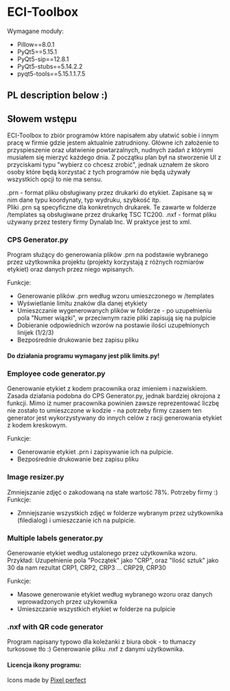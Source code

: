 

# ECI-Toolbox

Wymagane moduły:

- Pillow==8.0.1
- PyQt5==5.15.1
- PyQt5-sip==12.8.1
- PyQt5-stubs==5.14.2.2
- pyqt5-tools==5.15.1.1.7.5

## PL description below :)
## Słowem wstępu
ECI-Toolbox to zbiór programów które napisałem aby ułatwić sobie i innym pracę w firmie gdzie jestem aktualnie zatrudniony. Główne ich założenie to przyspieszenie oraz ułatwienie powtarzalnych, nudnych zadań z którymi musiałem się mierzyć każdego dnia. Z początku plan był na stworzenie UI z przyciskami typu "wybierz co chcesz zrobić", jednak uznałem że skoro osoby które będą korzystać z tych programów nie będą używały wszystkich opcji to nie ma sensu.

.prn - format pliku obsługiwany przez drukarki do etykiet. Zapisane są w nim dane typu koordynaty, typ wydruku, szybkość itp.  
Pliki .prn są specyficzne dla konkretnych drukarek. Te zawarte w folderze /templates są obsługiwane przez drukarkę TSC TC200.
.nxf - format pliku używany przez testery firmy Dynalab Inc. W praktyce jest to xml.

### CPS Generator.py
Program służący do generowania plików .prn na podstawie wybranego przez użytkownika projektu (projekty korzystają z różnych rozmiarów etykiet) oraz danych przez niego wpisanych.

Funkcje:
- Generowanie plików .prn według wzoru umieszczonego w /templates
- Wyświetlanie limitu znaków dla danej etykiety
- Umieszczanie wygenerowanych plików w folderze - po uzupełnieniu pola "Numer wiązki", w przeciwnym razie pliki zapisują się na pulpicie
- Dobieranie odpowiednich wzorów na postawie ilości uzupełnionych linijek (1/2/3)
- Bezpośrednie drukowanie bez zapisu pliku 
#### Do działania programu wymagany jest plik limits.py!


### Employee code generator.py
Generowanie etykiet z kodem pracownika oraz imieniem i nazwiskiem. Zasada działania podobna do CPS Generator.py, jednak bardziej okrojona z funkcji.
Mimo iż numer pracownika powinien zawsze reprezentować liczbę nie zostało to umieszczone w kodzie - na potrzeby firmy czasem ten generator
jest wykorzystywany do innych celów z racji generowania etykiet z kodem kreskowym.

Funkcje:
- Generowanie etykiet .prn i zapisywanie ich na pulpicie.
- Bezpośrednie drukowanie bez zapisu pliku


### Image resizer.py
Zmniejszanie zdjęć o zakodowaną na stałe wartość 78%. Potrzeby firmy :)
Funkcje:
- Zmniejszanie wszystkich zdjęć w folderze wybranym przez użytkownika (filedialog) i umieszczanie ich na pulpicie.


### Multiple labels generator.py
Generowanie etykiet według ustalonego przez użytkownika wzoru.
Przykład: Uzupełnienie pola "Początek" jako "CRP", oraz "Ilość sztuk" jako 30 da nam rezultat CRP1, CRP2, CRP3 ... CRP29, CRP30

Funkcje: 
- Masowe generowanie etykiet według wybranego wzoru oraz danych wprowadzonych przez użykownika
- Umieszczanie wszystkich etykiet w folderze na pulpicie


### .nxf with QR code generator
Program napisany typowo dla koleżanki z biura obok - to tłumaczy turkosowe tło :) Generowanie pliku .nxf z danymi użytkownika.


#### Licencja ikony programu:
<div>Icons made by <a href="https://www.flaticon.com/authors/pixel-perfect" title="Pixel perfect">Pixel perfect</a>
